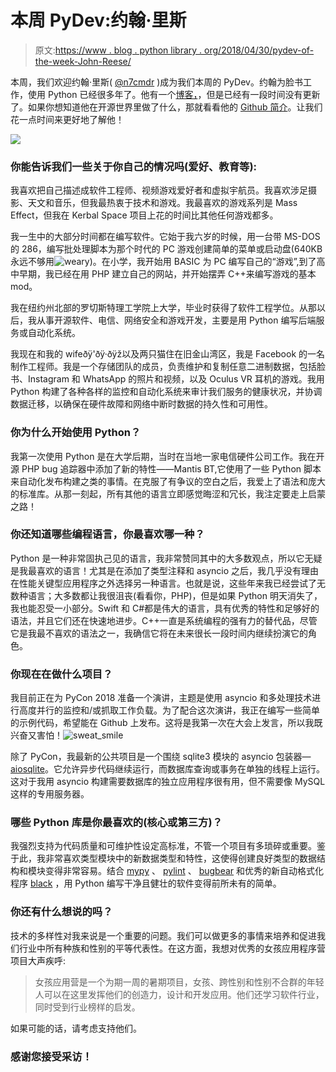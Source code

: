 # 本周 PyDev:约翰·里斯

> 原文:[https://www . blog . python library . org/2018/04/30/pydev-of-the-week-John-Reese/](https://www.blog.pythonlibrary.org/2018/04/30/pydev-of-the-week-john-reese/)

本周，我们欢迎约翰·里斯( [@n7cmdr](https://twitter.com/n7cmdr/) )成为我们本周的 PyDev。约翰为脸书工作，使用 Python 已经很多年了。他有一个[博客，](https://noswap.com/)，但是已经有一段时间没有更新了。如果你想知道他在开源世界里做了什么，那就看看他的 [Github 简介](https://github.com/jreese/)。让我们花一点时间来更好地了解他！

![](../Images/06de662298ee4ed3d685b8231ff10e74.png)

### 你能告诉我们一些关于你自己的情况吗(爱好、教育等):

我喜欢把自己描述成软件工程师、视频游戏爱好者和虚拟宇航员。我喜欢涉足摄影、天文和音乐，但我最热衷于技术和游戏。我最喜欢的游戏系列是 Mass Effect，但我在 Kerbal Space 项目上花的时间比其他任何游戏都多。

我一生中的大部分时间都在编写软件。它始于我六岁的时候，用一台带 MS-DOS 的 286，编写批处理脚本为那个时代的 PC 游戏创建简单的菜单或启动盘(640KB 永远不够用![weary](../Images/5ba0fcfe2a077f8a0631a8f50c53ae48.png))。在小学，我开始用 BASIC 为 PC 编写自己的“游戏”,到了高中早期，我已经在用 PHP 建立自己的网站，并开始摆弄 C++来编写游戏的基本 mod。

我在纽约州北部的罗切斯特理工学院上大学，毕业时获得了软件工程学位。从那以后，我从事开源软件、电信、网络安全和游戏开发，主要是用 Python 编写后端服务或自动化系统。

我现在和我的 wifeðÿ'ðÿ·ðÿž以及两只猫住在旧金山湾区，我是 Facebook 的一名制作工程师。我是一个存储团队的成员，负责维护和复制任意二进制数据，包括脸书、Instagram 和 WhatsApp 的照片和视频，以及 Oculus VR 耳机的游戏。我用 Python 构建了各种各样的监控和自动化系统来审计我们服务的健康状况，并协调数据迁移，以确保在硬件故障和网络中断时数据的持久性和可用性。

### 你为什么开始使用 Python？

我第一次使用 Python 是在大学后期，当时在当地一家电信硬件公司工作。我在开源 PHP bug 追踪器中添加了新的特性——Mantis BT,它使用了一些 Python 脚本来自动化发布构建之类的事情。在克服了有争议的空白之后，我爱上了语法和庞大的标准库。从那一刻起，所有其他的语言立即感觉晦涩和冗长，我注定要走上启蒙之路！

### 你还知道哪些编程语言，你最喜欢哪一种？

Python 是一种非常固执己见的语言，我非常赞同其中的大多数观点，所以它无疑是我最喜欢的语言！尤其是在添加了类型注释和 asyncio 之后，我几乎没有理由在性能关键型应用程序之外选择另一种语言。也就是说，这些年来我已经尝试了无数种语言；大多数都让我很沮丧(看看你，PHP)，但是如果 Python 明天消失了，我也能忍受一小部分。Swift 和 C#都是伟大的语言，具有优秀的特性和足够好的语法，并且它们还在快速地进步。C++一直是系统编程的强有力的替代品，尽管它是我最不喜欢的语法之一，我确信它将在未来很长一段时间内继续扮演它的角色。

### 你现在在做什么项目？

我目前正在为 PyCon 2018 准备一个演讲，主题是使用 asyncio 和多处理技术进行高度并行的监控和/或抓取工作负载。为了配合这次演讲，我正在编写一些简单的示例代码，希望能在 Github 上发布。这将是我第一次在大会上发言，所以我既兴奋又害怕！![sweat_smile](../Images/59c0761f494fbb1907274554261ea0f3.png)

除了 PyCon，我最新的公共项目是一个围绕 sqlite3 模块的 asyncio 包装器—[aiosqlite](https://github.com/jreese/aiosqlite)。它允许异步代码继续运行，而数据库查询或事务在单独的线程上运行。这对于我用 asyncio 构建需要数据库的独立应用程序很有用，但不需要像 MySQL 这样的专用服务器。

### 哪些 Python 库是你最喜欢的(核心或第三方)？

我强烈支持为代码质量和可维护性设定高标准，不管一个项目有多琐碎或重要。鉴于此，我非常喜欢类型模块中的新数据类型和特性，这使得创建良好类型的数据结构和模块变得非常容易。结合 [mypy](http://mypy-lang.org/) 、 [pylint](https://www.pylint.org/) 、 [bugbear](https://github.com/PyCQA/flake8-bugbear) 和优秀的新自动格式化程序 [black](https://github.com/ambv/black) ，用 Python 编写干净且健壮的软件变得前所未有的简单。

### 你还有什么想说的吗？

技术的多样性对我来说是一个重要的问题。我们可以做更多的事情来培养和促进我们行业中所有种族和性别的平等代表性。在这方面，我想对优秀的女孩应用程序营项目大声疾呼:

> 女孩应用营是一个为期一周的暑期项目，女孩、跨性别和性别不合群的年轻人可以在这里发挥他们的创造力，设计和开发应用。他们还学习软件行业，同时受到行业榜样的启发。

如果可能的话，请考虑支持他们。

### 感谢您接受采访！
